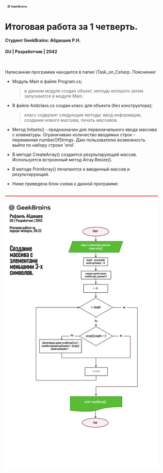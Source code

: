 <img src="GB.png" width="15%" height="15%"
     alt="Flow chart"/>

# Итоговая работа за 1 четверть.
#### Студент GeekBrains: Абдюшев Р.Н.
#### GU | Разработчик | 2042
<br>

Написанная программа находится в папке \Task_on_Csharp.
Пояснение:
* Модуль Main в файле Program.cs;
    > в данном модуле создан объект, методы которого затем
    > запускаются в модуле Main.

* В файле Addclass.cs создан класс для объекта (без конструктора);
    > класс содержит следующие методы:
    > ввод информации, создание нового массива, печать массивов.

* Метод Initsets() - предназначен для первоначального ввода массива с клавиатуры. 
Ограничиваю количество вводимых строк - переменная numberOfStrings.
Даю пользователю возможность выйти по набору строки 'end'.

* В методе CreateArray() создается результирующий массив. Используется 
встроенный метод Array.Resize().

* В методе PrintArray() печатаются и введенный массив и результирующий.

* Ниже приведена блок-схема к данной программе:
<br>
<img src="FlowChart_tw1Q.jpg"
     alt="Flow chart"
     style="border-top: 2px solid red"/>




